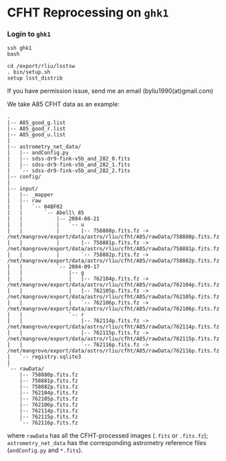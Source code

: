 # CFHT Reprocessing on `ghk1`

### Login to `ghk1`
```
ssh ghk1
bash

cd /export/rliu/lsstsw
. bin/setup.sh
setup lsst_distrib
```
If you have permission issue, send me an email (byliu1990(at)gmail.com)

We take A85 CFHT data as an example:
```
.
|-- A85_good_g.list
|-- A85_good_r.list
|-- A85_good_u.list
|
|-- astrometry_net_data/
|   |-- andConfig.py
|   |-- sdss-dr9-fink-v5b_and_282_0.fits
|   |-- sdss-dr9-fink-v5b_and_282_1.fits
|   `-- sdss-dr9-fink-v5b_and_282_2.fits
|-- config/
|
|-- input/
|   |-- _mapper
|   |-- raw
|   |   `-- 04BF02
|   |       `-- Abell\ 85
|   |           |-- 2004-08-21
|   |           |   `-- u
|   |           |       |-- 758880p.fits.fz -> /net/mangrove/export/data/astro/rliu/cfht/A85/rawData/758880p.fits.fz
|   |           |       |-- 758881p.fits.fz -> /net/mangrove/export/data/astro/rliu/cfht/A85/rawData/758881p.fits.fz
|   |           |       `-- 758882p.fits.fz -> /net/mangrove/export/data/astro/rliu/cfht/A85/rawData/758882p.fits.fz
|   |           `-- 2004-09-17
|   |               |-- g
|   |               |   |-- 762104p.fits.fz -> /net/mangrove/export/data/astro/rliu/cfht/A85/rawData/762104p.fits.fz
|   |               |   |-- 762105p.fits.fz -> /net/mangrove/export/data/astro/rliu/cfht/A85/rawData/762105p.fits.fz
|   |               |   `-- 762106p.fits.fz -> /net/mangrove/export/data/astro/rliu/cfht/A85/rawData/762106p.fits.fz
|   |               `-- r
|   |                   |-- 762114p.fits.fz -> /net/mangrove/export/data/astro/rliu/cfht/A85/rawData/762114p.fits.fz
|   |                   |-- 762115p.fits.fz -> /net/mangrove/export/data/astro/rliu/cfht/A85/rawData/762115p.fits.fz
|   |                   `-- 762116p.fits.fz -> /net/mangrove/export/data/astro/rliu/cfht/A85/rawData/762116p.fits.fz
|   `-- registry.sqlite3
|
`-- rawData/
    |-- 758880p.fits.fz
    |-- 758881p.fits.fz
    |-- 758882p.fits.fz
    |-- 762104p.fits.fz
    |-- 762105p.fits.fz
    |-- 762106p.fits.fz
    |-- 762114p.fits.fz
    |-- 762115p.fits.fz
    `-- 762116p.fits.fz

```
where `rawData` has all the CFHT-processed images (`.fits` or `.fits.fz`);
`astrometry_net_data` has the corresponding astrometry reference files (`andConfig.py` and `*.fits`).



